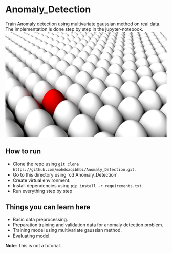 # Anomaly_Detection
Train Anomaly detection using multivariate gaussian method on real data. The implementation is done step by step in the jupyter-notebook.
![Anomaly](https://github.com/mohdsaqibhbi/Anomaly_Detection/blob/master/readme.jpg)

## How to run
- Clone the repo using `git clone https://github.com/mohdsaqibhbi/Anomaly_Detection.git`.
- Go to this directory using `cd Anomaly_Detection'
- Create virtual environment.
- Install dependencies using `pip install -r requirements.txt`.
- Run everything step by step

## Things you can learn here
- Basic data preprocessing.
- Preparation training and validation data for anomaly detection problem.
- Training model using multivariate gaussian method.
- Evaluating model.

**Note**: This is not a tutorial.
